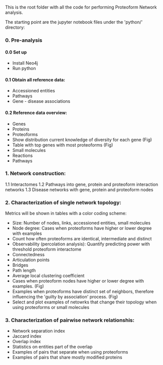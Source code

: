 This is the root folder with all the code for performing Proteoform Network analysis.

The starting point are the jupyter notebook files under the 'python/' directory:

### 0. Pre-analysis

#### 0.0 Set up

- Install Neo4j
- Run python

#### 0.1 Obtain all reference data:

- Accessioned entities
- Pathways
- Gene - disease associations

#### 0.2 Reference data overview:

- Genes
- Proteins
- Proteoforms
- Show distribution current knowledge of diversity for each gene (Fig)
- Table with top genes with most proteoforms (Fig)
- Small molecules
- Reactions
- Pathways

### 1. Network construction:

1.1 Interactomes
1.2 Pathways into gene, protein and proteoform interaction networks
1.3 Disease networks with gene, protein and proteoform nodes

### 2. Characterization of single network topology:

Metrics will be shown in tables with a color coding scheme:

- Size: Number of nodes, links, accessioned entities, small molecules
- Node degree: Cases when proteoforms have higher or lower degree with examples
- Count how often proteoforms are identical, intermediate and distinct
- Observability (percolation analysis): Quantify predicting power with threshold proteoform interactome
- Connectedness
- Articulation points
- Bridges
- Path length
- Average local clustering coefficient
- Cases when proteoform nodes have higher or lower degree with examples. (Fig)
- Examples when proteoforms have distinct set of neighbors, therefore influencing the 'guilty by association' process. (Fig)
- Select and plot examples of netowrks that change their topology when using proteoforms or small molecules

### 3. Characterization of pairwise network relationshis:

- Network separation index
- Jaccard index
- Overlap index
- Statistics on entities part of the overlap
- Examples of pairs that separate when using proteoforms
- Examples of pairs that share mostly modified proteins
